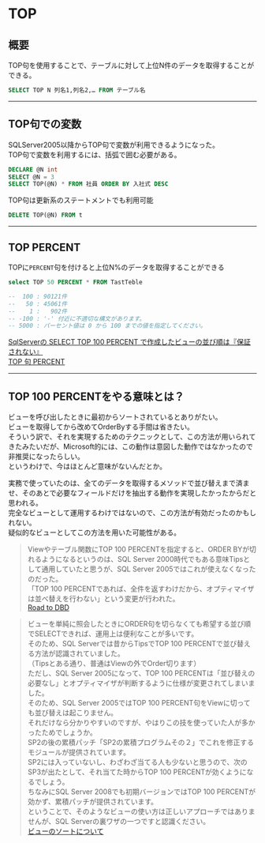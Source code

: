 # TOP

## 概要

TOP句を使用することで、テーブルに対して上位N件のデータを取得することができる。  

``` sql
SELECT TOP N 列名1,列名2,… FROM テーブル名
```

---

## TOP句での変数

SQLServer2005以降からTOP句で変数が利用できるようになった。  
TOP句で変数を利用するには、括弧で囲む必要がある。  

``` sql
DECLARE @N int
SELECT @N = 3
SELECT TOP(@N) * FROM 社員 ORDER BY 入社式 DESC
```

TOP句は更新系のステートメントでも利用可能  

``` sql
DELETE TOP(@N) FROM t
```

---

## TOP PERCENT

TOPに`PERCENT`句を付けると上位N%のデータを取得することができる  

``` sql
select TOP 50 PERCENT * FROM TastTeble

--  100 : 90121件
--   50 : 45061件
--    1 :   902件
-- -100 : '-' 付近に不適切な構文があります。
-- 5000 : パーセント値は 0 から 100 までの値を指定してください。
```

[SqlServerの SELECT TOP 100 PERCENT で作成したビューの並び順は『保証されない』](https://culage.hatenablog.com/entry/20170824/p1)  
[TOP 句 PERCENT](https://haradago.hatenadiary.org/entry/20180214/p1)  

---

## TOP 100 PERCENTをやる意味とは？

ビューを呼び出したときに最初からソートされているとありがたい。  
ビューを取得してから改めてOrderByする手間は省きたい。  
そういう訳で、それを実現するためのテクニックとして、この方法が用いられてきたみたいだが、Microsoft的には、この動作は意図した動作ではなかったので非推奨になったらしい。  
というわけで、今はほとんど意味がないんだとか。  

実務で使っていたのは、全てのデータを取得するメソッドで並び替えまで済ませ、そのあとで必要なフィールドだけを抽出する動作を実現したかったからだと思われる。  
完全なビューとして運用するわけではないので、この方法が有効だったのかもしれない。  
疑似的なビューとしてこの方法を用いた可能性がある。  

>Viewやテーブル関数にTOP 100 PERCENTを指定すると、ORDER BYが切れるようになるというのは、SQL Server 2000時代でもある意味Tipsとして通用していたと思うが、SQL Server 2005ではこれが使えなくなったのだった。  
>「TOP 100 PERCENTであれば、全件を返すわけだから、オプティマイザは並べ替えを行わない」という変更が行われた。  
>[Road to DBD](https://plaza.rakuten.co.jp/jamshid/diary/200805080000/)  

<!--  -->
>ビューを単純に照会したときにORDER句を切らなくても希望する並び順でSELECTできれば、運用上は便利なことが多いです。  
>そのため、SQL Serverでは昔からTipsでTOP 100 PERCENTで並び替える方法が認識されていました。  
>（Tipsとある通り、普通はViewの外でOrder切ります）  
>ただし、SQL Server 2005になって、TOP 100 PERCENTは「並び替えの必要なし」とオプティマイザが判断するように仕様が変更されてしまいました。  
>そのため、SQL Server 2005ではTOP 100 PERCENT句をViewに切っても並び替えは起こりません。  
>それだけなら分かりやすいのですが、やはりこの技を使っていた人が多かったためでしょうか。  
>SP2の後の累積パッチ「SP2の累積プログラムその２」でこれを修正するモジュールが提供されています。  
>SP2には入っていないし、わざわざ当てる人も少ないと思うので、次のSP3が出たとして、それ当てた時からTOP 100 PERCENTが効くようになるでしょう。  
>ちなみにSQL Server 2008でも初期バージョンではTOP 100 PERCENTが効かず、累積パッチが提供されています。  
>ということで、そのようなビューの使い方は正しいアプローチではありませんが、SQL Serverの裏ワザの一つですと認識ください。  
>[ビューのソートについて](https://oshiete.goo.ne.jp/qa/4420769.html)  
